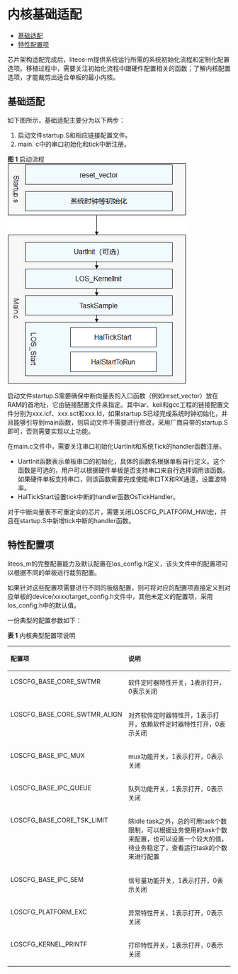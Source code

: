 # 内核基础适配<a name="ZH-CN_TOPIC_0000001063432950"></a>

-   [基础适配](#section14523241594)
-   [特性配置项](#section112994366592)

芯片架构适配完成后，liteos-m提供系统运行所需的系统初始化流程和定制化配置选项。移植过程中，需要关注初始化流程中跟硬件配置相关的函数；了解内核配置选项，才能裁剪出适合单板的最小内核。

## 基础适配<a name="section14523241594"></a>

如下图所示，基础适配主要分为以下两步：

1.  启动文件startup.S和相应链接配置文件。
2.  main. c中的串口初始化和tick中断注册。

**图 1**  启动流程<a name="fig113647550597"></a>  
![](figure/启动流程.png "启动流程")

启动文件startup.S需要确保中断向量表的入口函数（例如reset\_vector）放在RAM的首地址，它由链接配置文件来指定。其中iar、keil和gcc工程的链接配置文件分别为xxx.icf、xxx.sct和xxx.ld，如果startup.S已经完成系统时钟初始化，并且能够引导到main函数，则启动文件不需要进行修改，采用厂商自带的startup.S即可，否则需要实现以上功能。

在main.c文件中，需要关注串口初始化UartInit和系统Tick的handler函数注册。

-   UartInit函数表示单板串口的初始化，具体的函数名根据单板自行定义。这个函数是可选的，用户可以根据硬件单板是否支持串口来自行选择调用该函数。如果硬件单板支持串口，则该函数需要完成使能串口TX和RX通道，设置波特率。
-   HalTickStart设置tick中断的handler函数OsTickHandler。

对于中断向量表不可重定向的芯片，需要关闭LOSCFG\_PLATFORM\_HWI宏，并且在startup.S中新增tick中断的handler函数。

## 特性配置项<a name="section112994366592"></a>

liteos\_m的完整配置能力及默认配置在los\_config.h定义，该头文件中的配置项可以根据不同的单板进行裁剪配置。

如果针对这些配置项需要进行不同的板级配置，则可将对应的配置项直接定义到对应单板的device/xxxx/target\_config.h文件中，其他未定义的配置项，采用los\_config.h中的默认值。

一份典型的配置参数如下：

**表 1**  内核典型配置项说明

<a name="table1343954214199"></a>
<table><thead align="left"><tr id="row1244014425196"><th class="cellrowborder" valign="top" width="34.81%" id="mcps1.2.3.1.1"><p id="p1544044212197"><a name="p1544044212197"></a><a name="p1544044212197"></a>配置项</p>
</th>
<th class="cellrowborder" valign="top" width="65.19%" id="mcps1.2.3.1.2"><p id="p7440194281913"><a name="p7440194281913"></a><a name="p7440194281913"></a>说明</p>
</th>
</tr>
</thead>
<tbody><tr id="row1944094221913"><td class="cellrowborder" valign="top" width="34.81%" headers="mcps1.2.3.1.1 "><p id="p84407426198"><a name="p84407426198"></a><a name="p84407426198"></a>LOSCFG_BASE_CORE_SWTMR</p>
</td>
<td class="cellrowborder" valign="top" width="65.19%" headers="mcps1.2.3.1.2 "><p id="p84408426194"><a name="p84408426194"></a><a name="p84408426194"></a>软件定时器特性开关，1表示打开，0表示关闭</p>
</td>
</tr>
<tr id="row1225026133717"><td class="cellrowborder" valign="top" width="34.81%" headers="mcps1.2.3.1.1 "><p id="p725015663718"><a name="p725015663718"></a><a name="p725015663718"></a>LOSCFG_BASE_CORE_SWTMR_ALIGN</p>
</td>
<td class="cellrowborder" valign="top" width="65.19%" headers="mcps1.2.3.1.2 "><p id="p62502611378"><a name="p62502611378"></a><a name="p62502611378"></a>对齐软件定时器特性开，1表示打开，依赖软件定时器特性打开，0表示关闭</p>
</td>
</tr>
<tr id="row7440742191919"><td class="cellrowborder" valign="top" width="34.81%" headers="mcps1.2.3.1.1 "><p id="p19440134241919"><a name="p19440134241919"></a><a name="p19440134241919"></a>LOSCFG_BASE_IPC_MUX</p>
</td>
<td class="cellrowborder" valign="top" width="65.19%" headers="mcps1.2.3.1.2 "><p id="p1144017426191"><a name="p1144017426191"></a><a name="p1144017426191"></a>mux功能开关，1表示打开，0表示关闭</p>
</td>
</tr>
<tr id="row3440642161918"><td class="cellrowborder" valign="top" width="34.81%" headers="mcps1.2.3.1.1 "><p id="p1144004261916"><a name="p1144004261916"></a><a name="p1144004261916"></a>LOSCFG_BASE_IPC_QUEUE</p>
</td>
<td class="cellrowborder" valign="top" width="65.19%" headers="mcps1.2.3.1.2 "><p id="p1644094201917"><a name="p1644094201917"></a><a name="p1644094201917"></a>队列功能开关，1表示打开，0表示关闭</p>
</td>
</tr>
<tr id="row14294143784110"><td class="cellrowborder" valign="top" width="34.81%" headers="mcps1.2.3.1.1 "><p id="p529573794111"><a name="p529573794111"></a><a name="p529573794111"></a>LOSCFG_BASE_CORE_TSK_LIMIT</p>
</td>
<td class="cellrowborder" valign="top" width="65.19%" headers="mcps1.2.3.1.2 "><p id="p529503704116"><a name="p529503704116"></a><a name="p529503704116"></a>除idle task之外，总的可用task个数限制，可以根据业务使用的task个数来配置，也可以设置一个较大的值，待业务稳定了，查看运行task的个数来进行配置</p>
</td>
</tr>
<tr id="row16440124216198"><td class="cellrowborder" valign="top" width="34.81%" headers="mcps1.2.3.1.1 "><p id="p9440184271915"><a name="p9440184271915"></a><a name="p9440184271915"></a>LOSCFG_BASE_IPC_SEM</p>
</td>
<td class="cellrowborder" valign="top" width="65.19%" headers="mcps1.2.3.1.2 "><p id="p1044024261912"><a name="p1044024261912"></a><a name="p1044024261912"></a>信号量功能开关，1表示打开，0表示关闭</p>
</td>
</tr>
<tr id="row444064216197"><td class="cellrowborder" valign="top" width="34.81%" headers="mcps1.2.3.1.1 "><p id="p14441642121912"><a name="p14441642121912"></a><a name="p14441642121912"></a>LOSCFG_PLATFORM_EXC</p>
</td>
<td class="cellrowborder" valign="top" width="65.19%" headers="mcps1.2.3.1.2 "><p id="p13441154216198"><a name="p13441154216198"></a><a name="p13441154216198"></a>异常特性开关，1表示打开，0表示关闭</p>
</td>
</tr>
<tr id="row744111422199"><td class="cellrowborder" valign="top" width="34.81%" headers="mcps1.2.3.1.1 "><p id="p19441942111910"><a name="p19441942111910"></a><a name="p19441942111910"></a>LOSCFG_KERNEL_PRINTF</p>
</td>
<td class="cellrowborder" valign="top" width="65.19%" headers="mcps1.2.3.1.2 "><p id="p1744115424197"><a name="p1744115424197"></a><a name="p1744115424197"></a>打印特性开关，1表示打开，0表示关闭</p>
</td>
</tr>
</tbody>
</table>

